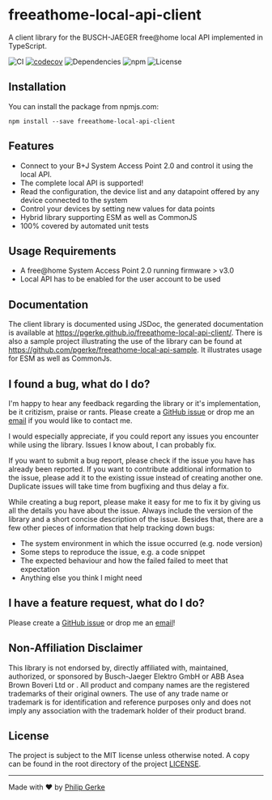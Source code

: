 # freeathome-local-api-client

A client library for the BUSCH-JAEGER free@home local API implemented in TypeScript.

![CI](https://img.shields.io/github/actions/workflow/status/pgerke/freeathome-local-api-client/ci.yml?style=flat-square)
[![codecov](https://codecov.io/gh/pgerke/freeathome-local-api-client/branch/main/graph/badge.svg?token=UJQVXZ5PPM)](https://codecov.io/gh/pgerke/freeathome-local-api-client)
![Dependencies](https://img.shields.io/librariesio/release/npm/freeathome-local-api-client?style=flat-square)
![npm](https://img.shields.io/npm/v/freeathome-local-api-client?style=flat-square)
![License](https://img.shields.io/github/license/pgerke/freeathome-local-api-client?style=flat-square)

## Installation

You can install the package from npmjs.com:

```
npm install --save freeathome-local-api-client
```

## Features

- Connect to your B+J System Access Point 2.0 and control it using the local API.
- The complete local API is supported!
- Read the configuration, the device list and any datapoint offered by any device connected to the system
- Control your devices by setting new values for data points
- Hybrid library supporting ESM as well as CommonJS
- 100% covered by automated unit tests

## Usage Requirements

- A free@home System Access Point 2.0 running firmware > v3.0
- Local API has to be enabled for the user account to be used

## Documentation

The client library is documented using JSDoc, the generated documentation is available at https://pgerke.github.io/freeathome-local-api-client/.
There is also a sample project illustrating the use of the library can be found at https://github.com/pgerke/freeathome-local-api-sample. It illustrates usage for ESM as well as CommonJs.

## I found a bug, what do I do?

I'm happy to hear any feedback regarding the library or it's implementation, be it critizism, praise or rants. Please create a [GitHub issue](https://github.com/pgerke/freeathome-local-api-client/issues) or drop me an [email](mailto:info@philipgerke.com) if you would like to contact me.

I would especially appreciate, if you could report any issues you encounter while using the library. Issues I know about, I can probably fix.

If you want to submit a bug report, please check if the issue you have has already been reported. If you want to contribute additional information to the issue, please add it to the existing issue instead of creating another one. Duplicate issues will take time from bugfixing and thus delay a fix.

While creating a bug report, please make it easy for me to fix it by giving us all the details you have about the issue. Always include the version of the library and a short concise description of the issue. Besides that, there are a few other pieces of information that help tracking down bugs:

- The system environment in which the issue occurred (e.g. node version)
- Some steps to reproduce the issue, e.g. a code snippet
- The expected behaviour and how the failed failed to meet that expectation
- Anything else you think I might need

## I have a feature request, what do I do?

Please create a [GitHub issue](https://github.com/pgerke/freeathome-local-api-client/issues) or drop me an [email](mailto:info@philipgerke.com)!

## Non-Affiliation Disclaimer

This library is not endorsed by, directly affiliated with, maintained, authorized, or sponsored by Busch-Jaeger Elektro GmbH or ABB Asea Brown Boveri Ltd or . All product and company names are the registered trademarks of their original owners. The use of any trade name or trademark is for identification and reference purposes only and does not imply any association with the trademark holder of their product brand.

## License

The project is subject to the MIT license unless otherwise noted. A copy can be found in the root directory of the project [LICENSE](./LICENSE).

<hr>

Made with ❤️ by [Philip Gerke](https://github.com/pgerke)
